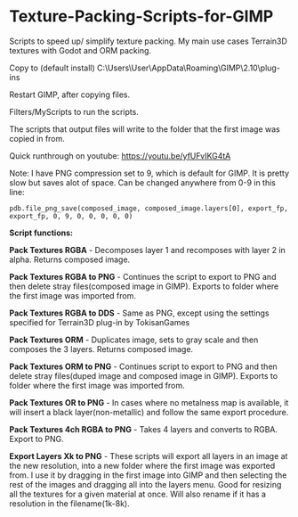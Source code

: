 # Texture-Packing-Scripts-for-GIMP

Scripts to speed up/ simplify texture packing. My main use cases Terrain3D textures with Godot and ORM packing.

Copy to (default install) C:\Users\User\AppData\Roaming\GIMP\2.10\plug-ins

Restart GIMP, after copying files.

Filters/MyScripts to run the scripts.

The scripts that output files will write to the folder that the first image was copied in from.

Quick runthrough on youtube: https://youtu.be/yfUFvIKG4tA

Note:
I have PNG compression set to 9, which is default for GIMP. It is pretty slow but saves alot of space. Can be changed anywhere from 0-9 in this line:

    pdb.file_png_save(composed_image, composed_image.layers[0], export_fp, export_fp, 0, 9, 0, 0, 0, 0, 0)




**Script functions:**

**Pack Textures RGBA** - Decomposes layer 1 and recomposes with layer 2 in alpha. Returns composed image.

**Pack Textures RGBA to PNG** - Continues the script to export to PNG and then delete stray files(composed image in GIMP). Exports to folder where the first image was imported from.

**Pack Textures RGBA to DDS** - Same as PNG, except using the settings specified for Terrain3D plug-in by TokisanGames

**Pack Textures ORM** - Duplicates image, sets to gray scale and then composes the 3 layers. Returns composed image.

**Pack Textures ORM to PNG** - Continues script to export to PNG and then delete stray files(duped image and composed image in GIMP). Exports to folder where the first image was imported from.

**Pack Textures OR to PNG** - In cases where no metalness map is available, it will insert a black layer(non-metallic) and follow the same export procedure.

**Pack Textures 4ch RGBA to PNG** - Takes 4 layers and converts to RGBA. Export to PNG.

**Export Layers Xk to PNG** - These scripts will export all layers in an image at the new resolution, into a new folder where the first image was exported from.
I use it by dragging in the first image into GIMP and then selecting the rest of the images and dragging all into the layers menu. Good for resizing all the textures for a given material at once.
Will also rename if it has a resolution in the filename(1k-8k).
